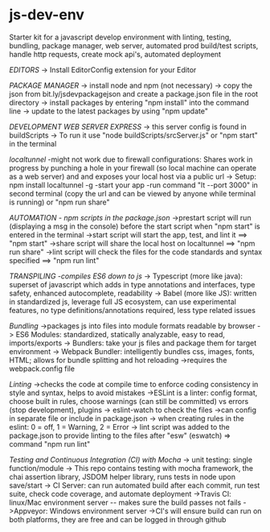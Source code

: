 # js-dev-env
Starter kit for a javascript develop environment with linting, testing, bundling, package manager, web server, automated prod build/test scripts, handle http requests, create mock api's, automated deployment

*EDITORS*
-> Install EditorConfig extension for your Editor

*PACKAGE MANAGER*
-> install node and npm 
(not necessary) -> copy the json from bit.ly/jsdevpackagejson and create a package.json file in the root directory
-> install packages by entering "npm install" into the command line
-> update to the latest packages by using "npm update"

*DEVELOPMENT WEB SERVER EXPRESS*
-> this server config is found in buildScripts
-> To run it use "node buildScripts/srcServer.js" or "npm start" in the terminal

*localtunnel* -might not work due to firewall configurations: Shares work in progress by punching a hole in your firewall (so local machine can operate as a web server) and and exposes your local host via a public url 
-> Setup: npm install localtunnel -g
          -start your app
          -run command "lt --port 3000" in second terminal (copy the url and can be viewed by anyone while terminal is running) or "npm run share"

*AUTOMATION - npm scripts in the package.json*
->prestart script will run (displaying a msg in the console) before the start script when "npm start" is entered in the terminal
->start script will start the app, test, and lint it ==> "npm start"
->share script will share the local host on localtunnel ==> "npm run share"
->lint script will check the files for the code standards and syntax specified ==> "npm run lint"

*TRANSPILING -compiles ES6 down to js*
-> Typescript (more like java): superset of javascript which adds in type annotations and interfaces, type safety, enhanced autocomplete, readability
-> Babel (more like JS): written in standardized js, leverage full JS ecosystem, can use experimental features, no type definitions/annotations required, less type related issues

*Bundling*
->packages js into files into module formats readable by browser
-> ES6 Modules: standardized, statically analyzable, easy to read, imports/exports
-> Bundlers: take your js files and package them for target environment
-> Webpack Bundler: intelligently bundles css, images, fonts, HTML; allows for bundle splitting and hot reloading
->requires the webpack.config file

*Linting*
->checks the code at compile time to enforce coding consistency in style and syntax, helps to avoid mistakes
->ESLint is a linter: config format, choose built in rules, choose warnings (can still be committed) vs errors (stop development), plugins
-> eslint-watch to check the files
->can config in separate file or include in package.json
-> when creating rules in the eslint: 0 = off, 1 = Warning, 2 = Error
-> lint script was added to the package.json to provide linting to the files after "esw" (eswatch) => command "npm run lint"

*Testing and Continuous Integration (CI) with Mocha*
-> unit testing: single function/module
-> This repo contains testing with mocha framework, the chai assertion library, JSDOM helper library, runs tests in node upon save/start
-> CI Server: can run automated build after each commit, run test suite, check code coverage, and automate deployment
  ->Travis CI: linux/Mac environment server -- makes sure the build passes not fails
  ->Appveyor: Windows environment server
->CI's will ensure build can run on both platforms, they are free and can be logged in through github 
